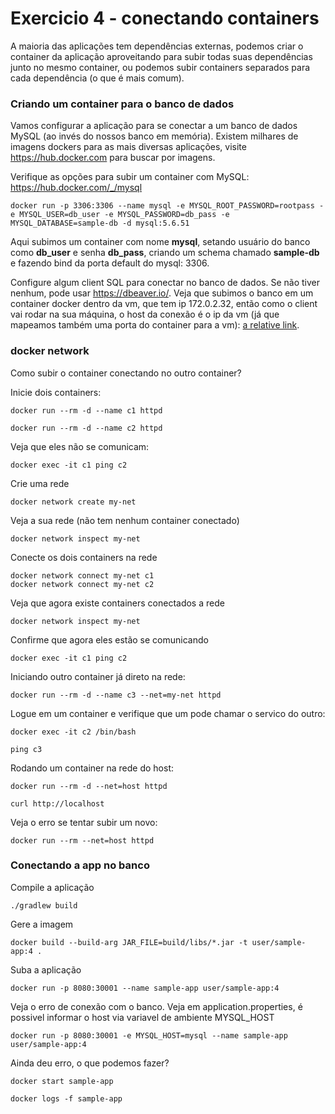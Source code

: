 # Exercicio 4 - conectando containers

A maioria das aplicações tem dependências externas, podemos criar o container da aplicação aproveitando para subir todas suas dependências junto no mesmo container, ou podemos subir containers separados para cada dependência (o que é mais comum).

### Criando um container para o banco de dados

Vamos configurar a aplicação para se conectar a um banco de dados MySQL (ao invés do nossos banco em memória). Existem milhares de imagens dockers para as mais diversas aplicações, visite https://hub.docker.com para buscar por imagens.

Verifique as opções para subir um container com MySQL: https://hub.docker.com/_/mysql

```
docker run -p 3306:3306 --name mysql -e MYSQL_ROOT_PASSWORD=rootpass -e MYSQL_USER=db_user -e MYSQL_PASSWORD=db_pass -e MYSQL_DATABASE=sample-db -d mysql:5.6.51
```

Aqui subimos um container com nome **mysql**, setando usuário do banco como **db_user** e senha **db_pass**, criando um schema chamado **sample-db** e fazendo bind da porta default do mysql: 3306.

Configure algum client SQL para conectar no banco de dados. Se não tiver nenhum, pode usar https://dbeaver.io/. Veja que subimos o banco em um container docker dentro da vm, que tem ip 172.0.2.32, então como o client vai rodar na sua máquina, o host da conexão é o ip da vm (já que mapeamos também uma porta do container para a vm): [a relative link](dbeaver/conn_conf.png).

### docker network

Como subir o container conectando no outro container?

Inicie dois containers:

```
docker run --rm -d --name c1 httpd

docker run --rm -d --name c2 httpd
```

Veja que eles não se comunicam:

```
docker exec -it c1 ping c2
```

Crie uma rede

```
docker network create my-net
```

Veja a sua rede (não tem nenhum container conectado)

```
docker network inspect my-net
```

Conecte os dois containers na rede

```
docker network connect my-net c1
docker network connect my-net c2 
```

Veja que agora existe containers conectados a rede

```
docker network inspect my-net
```

Confirme que agora eles estão se comunicando

```
docker exec -it c1 ping c2
```

Iniciando outro container já direto na rede:

```
docker run --rm -d --name c3 --net=my-net httpd
```

Logue em um container e verifique que um pode chamar o servico do outro:

```
docker exec -it c2 /bin/bash

ping c3
```

Rodando um container na rede do host:

```
docker run --rm -d --net=host httpd

curl http://localhost
```

Veja o erro se tentar subir um novo:

```
docker run --rm --net=host httpd
```

### Conectando a app no banco

Compile a aplicação

```
./gradlew build
```

Gere a imagem

```
docker build --build-arg JAR_FILE=build/libs/*.jar -t user/sample-app:4 .
```

Suba a aplicação

```
docker run -p 8080:30001 --name sample-app user/sample-app:4
```

Veja o erro de conexão com o banco. Veja em application.properties, é possivel informar o host via variavel de ambiente MYSQL_HOST

```
docker run -p 8080:30001 -e MYSQL_HOST=mysql --name sample-app user/sample-app:4
```

Ainda deu erro, o que podemos fazer?

```
docker start sample-app

docker logs -f sample-app
```
